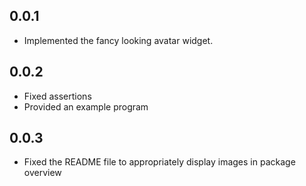 ## 0.0.1

* Implemented the fancy looking avatar widget.

## 0.0.2

* Fixed assertions
* Provided an example program

## 0.0.3

* Fixed the README file to appropriately display images in package overview